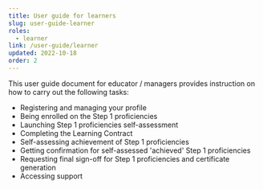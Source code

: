 ```yaml
---
title: User guide for learners
slug: user-guide-learner
roles:
  - learner
link: /user-guide/learner
updated: 2022-10-18
order: 2
---
```

This user guide document for educator / managers provides instruction on how to carry out the following tasks:

- Registering and managing your profile
- Being enrolled on the Step 1 proficiencies
- Launching Step 1 proficiencies self-assessment
- Completing the Learning Contract​
- Self-assessing achievement of Step 1 proficiencies
- Getting confirmation for self-assessed 'achieved' Step 1 proficiencies
- Requesting final sign-off for Step 1 proficiencies and certificate generation​
- Accessing support​